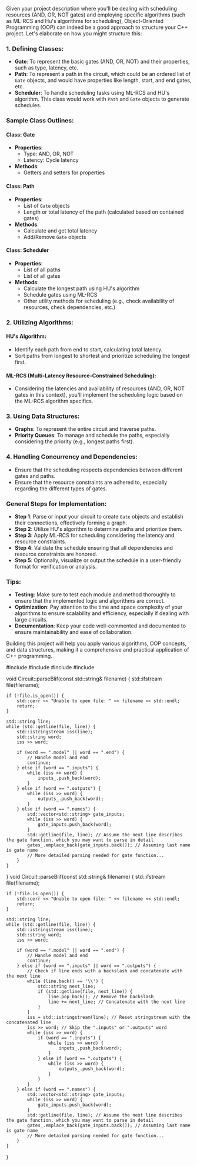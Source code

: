Given your project description where you'll be dealing with scheduling resources (AND, OR, NOT gates) and employing specific algorithms (such as ML-RCS and Hu's algorithms for scheduling), Object-Oriented Programming (OOP) can indeed be a good approach to structure your C++ project. Let's elaborate on how you might structure this: 
  
### 1. **Defining Classes:** 
   - **Gate**: To represent the basic gates (AND, OR, NOT) and their properties, such as type, latency, etc. 
   - **Path**: To represent a path in the circuit, which could be an ordered list of `Gate` objects, and would have properties like length, start, and end gates, etc. 
   - **Scheduler**: To handle scheduling tasks using ML-RCS and HU's algorithm. This class would work with `Path` and `Gate` objects to generate schedules. 
  
### Sample Class Outlines: 
  
#### Class: Gate 
   - **Properties**: 
     - Type: AND, OR, NOT 
     - Latency: Cycle latency 
   - **Methods**: 
     - Getters and setters for properties 
  
#### Class: Path 
   - **Properties**: 
     - List of `Gate` objects 
     - Length or total latency of the path (calculated based on contained gates) 
   - **Methods**: 
     - Calculate and get total latency 
     - Add/Remove `Gate` objects 
  
#### Class: Scheduler 
   - **Properties**: 
     - List of all paths 
     - List of all gates 
   - **Methods**: 
     - Calculate the longest path using HU's algorithm 
     - Schedule gates using ML-RCS 
     - Other utility methods for scheduling (e.g., check availability of resources, check dependencies, etc.) 
  
### 2. **Utilizing Algorithms:** 
  
#### HU's Algorithm: 
   - Identify each path from end to start, calculating total latency. 
   - Sort paths from longest to shortest and prioritize scheduling the longest first. 
  
#### ML-RCS (Multi-Latency Resource-Constrained Scheduling): 
   - Considering the latencies and availability of resources (AND, OR, NOT gates in this context), you'll implement the scheduling logic based on the ML-RCS algorithm specifics. 
  
### 3. **Using Data Structures:** 
   - **Graphs**: To represent the entire circuit and traverse paths. 
   - **Priority Queues**: To manage and schedule the paths, especially considering the priority (e.g., longest paths first). 
  
### 4. **Handling Concurrency and Dependencies:** 
   - Ensure that the scheduling respects dependencies between different gates and paths. 
   - Ensure that the resource constraints are adhered to, especially regarding the different types of gates. 
  
### General Steps for Implementation: 
   - **Step 1**: Parse or input your circuit to create `Gate` objects and establish their connections, effectively forming a graph. 
   - **Step 2**: Utilize HU's algorithm to determine paths and prioritize them. 
   - **Step 3**: Apply ML-RCS for scheduling considering the latency and resource constraints. 
   - **Step 4**: Validate the schedule ensuring that all dependencies and resource constraints are honored. 
   - **Step 5**: Optionally, visualize or output the schedule in a user-friendly format for verification or analysis. 
  
### Tips: 
   - **Testing**: Make sure to test each module and method thoroughly to ensure that the implemented logic and algorithms are correct. 
   - **Optimization**: Pay attention to the time and space complexity of your algorithms to ensure scalability and efficiency, especially if dealing with large circuits. 
   - **Documentation**: Keep your code well-commented and documented to ensure maintainability and ease of collaboration. 
  
Building this project will help you apply various algorithms, OOP concepts, and data structures, making it a comprehensive and practical application of C++ programming. 
 
#include <fstream> 
#include <sstream> 
#include <vector> 
#include <iostream> 
  
void Circuit::parseBlif(const std::string& filename) { 
    std::ifstream file(filename); 
  
    if (!file.is_open()) { 
        std::cerr << "Unable to open file: " << filename << std::endl; 
        return; 
    } 
  
    std::string line; 
    while (std::getline(file, line)) { 
        std::istringstream iss(line); 
        std::string word; 
        iss >> word; 
  
        if (word == ".model" || word == ".end") { 
            // Handle model and end 
            continue; 
        } else if (word == ".inputs") { 
            while (iss >> word) { 
                inputs_.push_back(word); 
            } 
        } else if (word == ".outputs") { 
            while (iss >> word) { 
                outputs_.push_back(word); 
            } 
        } else if (word == ".names") { 
            std::vector<std::string> gate_inputs; 
            while (iss >> word) { 
                gate_inputs.push_back(word); 
            } 
            std::getline(file, line); // Assume the next line describes the gate function, which you may want to parse in detail 
            gates_.emplace_back(gate_inputs.back()); // Assuming last name is gate name 
            // More detailed parsing needed for gate function... 
        } 
    } 
} 
void Circuit::parseBlif(const std::string& filename) { 
    std::ifstream file(filename); 
  
    if (!file.is_open()) { 
        std::cerr << "Unable to open file: " << filename << std::endl; 
        return; 
    } 
  
    std::string line; 
    while (std::getline(file, line)) { 
        std::istringstream iss(line); 
        std::string word; 
        iss >> word; 
  
        if (word == ".model" || word == ".end") { 
            // Handle model and end 
            continue; 
        } else if (word == ".inputs" || word == ".outputs") { 
            // Check if line ends with a backslash and concatenate with the next line 
            while (line.back() == '\\') { 
                std::string next_line; 
                if (std::getline(file, next_line)) { 
                    line.pop_back(); // Remove the backslash 
                    line += next_line; // Concatenate with the next line 
                } 
            } 
            iss = std::istringstream(line); // Reset stringstream with the concatenated line 
            iss >> word; // Skip the ".inputs" or ".outputs" word 
            while (iss >> word) { 
                if (word == ".inputs") { 
                    while (iss >> word) { 
                        inputs_.push_back(word); 
                    } 
                } else if (word == ".outputs") { 
                    while (iss >> word) { 
                        outputs_.push_back(word); 
                    } 
                } 
            } 
        } else if (word == ".names") { 
            std::vector<std::string> gate_inputs; 
            while (iss >> word) { 
                gate_inputs.push_back(word); 
            } 
            std::getline(file, line); // Assume the next line describes the gate function, which you may want to parse in detail 
            gates_.emplace_back(gate_inputs.back()); // Assuming last name is gate name 
            // More detailed parsing needed for gate function... 
        } 
    } 
} 
 
